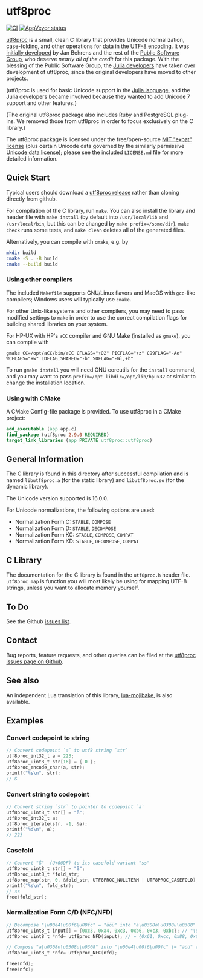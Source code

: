 # utf8proc
[![CI](https://github.com/NanoComp/meep/actions/workflows/build-ci.yml/badge.svg)](https://github.com/JuliaStrings/utf8proc/actions/workflows/build-ci.yml)
[![AppVeyor status](https://ci.appveyor.com/api/projects/status/ivaa0v6ikxrmm5r6?svg=true)](https://ci.appveyor.com/project/StevenGJohnson/utf8proc)

[utf8proc](http://juliastrings.github.io/utf8proc/) is a small, clean C
library that provides Unicode normalization, case-folding, and other
operations for data in the [UTF-8
encoding](http://en.wikipedia.org/wiki/UTF-8).  It was [initially
developed](http://www.public-software-group.org/utf8proc) by Jan
Behrens and the rest of the [Public Software
Group](http://www.public-software-group.org/), who deserve *nearly all
of the credit* for this package.  With the blessing of the Public
Software Group, the [Julia developers](http://julialang.org/) have
taken over development of utf8proc, since the original developers have
moved to other projects.

(utf8proc is used for basic Unicode
support in the [Julia language](http://julialang.org/), and the Julia
developers became involved because they wanted to add Unicode 7 support and other features.)

(The original utf8proc package also includes Ruby and PostgreSQL plug-ins.
We removed those from utf8proc in order to focus exclusively on the C
library.)

The utf8proc package is licensed under the
free/open-source [MIT "expat"
license](http://opensource.org/licenses/MIT) (plus certain Unicode
data governed by the similarly permissive [Unicode data
license](http://www.unicode.org/copyright.html#Exhibit1)); please see
the included `LICENSE.md` file for more detailed information.

## Quick Start

Typical users should download a [utf8proc release](http://juliastrings.github.io/utf8proc/releases/) rather than cloning directly from github.

For compilation of the C library, run `make`.  You can also install the library and header file with `make install` (by default into `/usr/local/lib` and `/usr/local/bin`, but this can be changed by `make prefix=/some/dir`).  `make check` runs some tests, and `make clean` deletes all of the generated files.

Alternatively, you can compile with `cmake`, e.g. by
```sh
mkdir build
cmake -S . -B build
cmake --build build
```

### Using other compilers
The included `Makefile` supports GNU/Linux flavors and MacOS with `gcc`-like compilers; Windows users will typically use `cmake`.

For other Unix-like systems and other compilers, you may need to pass modified settings to `make` in order to use the correct compilation flags for building shared libraries on your system.

For HP-UX with HP's `aCC` compiler and GNU Make (installed as `gmake`), you can compile with
```
gmake CC=/opt/aCC/bin/aCC CFLAGS="+O2" PICFLAG="+z" C99FLAG="-Ae" WCFLAGS="+w" LDFLAG_SHARED="-b" SOFLAG="-Wl,+h"
```
To run `gmake install` you will need GNU coreutils for the `install` command, and you may want to pass `prefix=/opt libdir=/opt/lib/hpux32` or similar to change the installation location.

### Using with CMake

A CMake Config-file package is provided. To use utf8proc in a CMake project:

```cmake
add_executable (app app.c)
find_package (utf8proc 2.9.0 REQUIRED)
target_link_libraries (app PRIVATE utf8proc::utf8proc)
```

## General Information

The C library is found in this directory after successful compilation
and is named `libutf8proc.a` (for the static library) and
`libutf8proc.so` (for the dynamic library).

The Unicode version supported is 16.0.0.

For Unicode normalizations, the following options are used:

* Normalization Form C:  `STABLE`, `COMPOSE`
* Normalization Form D:  `STABLE`, `DECOMPOSE`
* Normalization Form KC: `STABLE`, `COMPOSE`, `COMPAT`
* Normalization Form KD: `STABLE`, `DECOMPOSE`, `COMPAT`

## C Library

The documentation for the C library is found in the `utf8proc.h` header file.
`utf8proc_map` is function you will most likely be using for mapping UTF-8
strings, unless you want to allocate memory yourself.

## To Do

See the Github [issues list](https://github.com/JuliaLang/utf8proc/issues).

## Contact

Bug reports, feature requests, and other queries can be filed at
the [utf8proc issues page on Github](https://github.com/JuliaLang/utf8proc/issues).

## See also

An independent Lua translation of this library, [lua-mojibake](https://github.com/differentprogramming/lua-mojibake), is also available.

## Examples

### Convert codepoint to string
```c
// Convert codepoint `a` to utf8 string `str`
utf8proc_int32_t a = 223;
utf8proc_uint8_t str[16] = { 0 };
utf8proc_encode_char(a, str);
printf("%s\n", str);
// ß
```

### Convert string to codepoint
```c
// Convert string `str` to pointer to codepoint `a`
utf8proc_uint8_t str[] = "ß";
utf8proc_int32_t a;
utf8proc_iterate(str, -1, &a);
printf("%d\n", a);
// 223
```

### Casefold

```c
// Convert "ß"  (U+00DF) to its casefold variant "ss"
utf8proc_uint8_t str[] = "ß";
utf8proc_uint8_t *fold_str;
utf8proc_map(str, 0, &fold_str, UTF8PROC_NULLTERM | UTF8PROC_CASEFOLD);
printf("%s\n", fold_str);
// ss
free(fold_str);
```

### Normalization Form C/D (NFC/NFD)
```c
// Decompose "\u00e4\u00f6\u00fc" = "äöü" into "a\u0308o\u0308u\u0308" (= "äöü" via combining char U+0308)
utf8proc_uint8_t input[] = {0xc3, 0xa4, 0xc3, 0xb6, 0xc3, 0xbc}; // "\u00e4\u00f6\u00fc" = "äöü" in UTF-8
utf8proc_uint8_t *nfd= utf8proc_NFD(input); // = {0x61, 0xcc, 0x88, 0x6f, 0xcc, 0x88, 0x75, 0xcc, 0x88}

// Compose "a\u0308o\u0308u\u0308" into "\u00e4\u00f6\u00fc" (= "äöü" via precomposed characters)
utf8proc_uint8_t *nfc= utf8proc_NFC(nfd);

free(nfd);
free(nfc);
```
